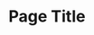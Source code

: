 ---
title: Page Title
topper:
  topper_type: Hero
  heading:
    - text: Heading
  subheading: Subheading
content_blocks:
_unlisted: true
---